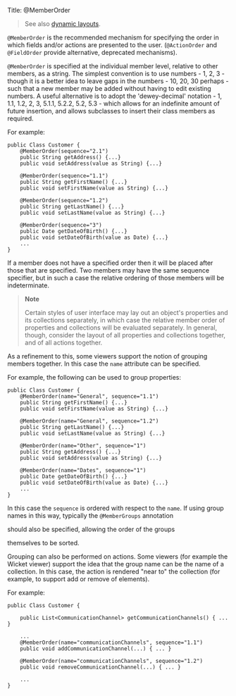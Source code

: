 Title: @MemberOrder

> See also [dynamic layouts](../../components/viewers/wicket/dynamic-layouts.html).

`@MemberOrder` is the recommended mechanism for specifying the order in
which fields and/or actions are presented to the user. (`@ActionOrder`
and `@FieldOrder` provide alternative, deprecated mechanisms).

`@MemberOrder` is specified at the individual member level, relative to
other members, as a string. The simplest convention is to use numbers -
1, 2, 3 - though it is a better idea to leave gaps in the numbers - 10,
20, 30 perhaps - such that a new member may be added without having to
edit existing numbers. A useful alternative is to adopt the
'dewey-decimal' notation - 1, 1.1, 1.2, 2, 3, 5.1.1, 5.2.2, 5.2, 5.3 -
which allows for an indefinite amount of future insertion, and allows
subclasses to insert their class members as required.

For example:

    public Class Customer {
        @MemberOrder(sequence="2.1")
        public String getAddress() {...}
        public void setAddress(value as String) {...}

        @MemberOrder(sequence="1.1")
        public String getFirstName() {...}
        public void setFirstName(value as String) {...}

        @MemberOrder(sequence="1.2")
        public String getLastName() {...}
        public void setLastName(value as String) {...}

        @MemberOrder(sequence="3")
        public Date getDateOfBirth() {...}
        public void setDateOfBirth(value as Date) {...}
        ...
    }   

If a member does not have a specified order then it will be placed after
those that are specified. Two members may have the same sequence
specifier, but in such a case the relative ordering of those members
will be indeterminate.

> **Note**
>
> Certain styles of user interface may lay out an object's properties
> and its collections separately, in which case the relative member
> order of properties and collections will be evaluated separately. In
> general, though, consider the layout of all properties and collections
> together, and of all actions together.

As a refinement to this, some viewers support the notion of grouping
members together. In this case the `name` attribute can be specified.

For example, the following can be used to group properties:

    public Class Customer {
        @MemberOrder(name="General", sequence="1.1")
        public String getFirstName() {...}
        public void setFirstName(value as String) {...}

        @MemberOrder(name="General", sequence="1.2")
        public String getLastName() {...}
        public void setLastName(value as String) {...}

        @MemberOrder(name="Other", sequence="1")
        public String getAddress() {...}
        public void setAddress(value as String) {...}

        @MemberOrder(name="Dates", sequence="1")
        public Date getDateOfBirth() {...}
        public void setDateOfBirth(value as Date) {...}
        ...
    }   

In this case the `sequence` is ordered with respect to the `name`. If
using group names in this way, typically the `@MemberGroups` annotation
<!--(see ?)--> should also be specified, allowing the order of the groups
themselves to be sorted.

Grouping can also be performed on actions. Some viewers (for example the
Wicket viewer) support the idea that the group name can be the name of a
collection. In this case, the action is rendered "near to" the
collection (for example, to support add or remove of elements).

For example:

    public Class Customer {

        public List<CommunicationChannel> getCommunicationChannels() { ... }

        ...
        @MemberOrder(name="communicationChannels", sequence="1.1")
        public void addCommunicationChannel(...) { ... }

        @MemberOrder(name="communicationChannels", sequence="1.2")
        public void removeCommunicationChannel(...) { ... }

        ...
    }   
